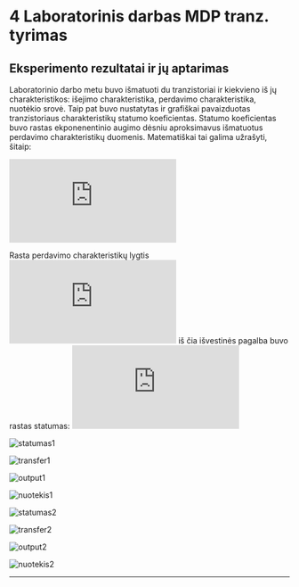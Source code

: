 # 4 Laboratorinis darbas MDP tranz. tyrimas

## Eksperimento rezultatai ir jų aptarimas

Laboratorinio darbo metu buvo išmatuoti du tranzistoriai ir kiekvieno iš jų charakteristikos:
išejimo charakteristika, perdavimo charakteristika, nuotėkio srovė.
Taip pat buvo nustatytas ir grafiškai pavaizduotas tranzistoriaus charakteristikų statumo koeficientas.
Statumo koeficientas buvo rastas ekponenentinio augimo dėsniu aproksimavus išmatuotus perdavimo charakteristikų duomenis.
Matematiškai tai galima užrašyti, šitaip:

![formula]

Rasta perdavimo charakteristikų lygtis ![aprox] iš čia išvestinės pagalba buvo rastas statumas: ![slope]

![statumas1]

![transfer1]

![output1]

![nuotekis1]

![statumas2]

![transfer2]

![output2]

![nuotekis2]

-----------------------------------------------

[statumas1]: https://raw.githubusercontent.com/megamorphf/plot-template/w8/output/w4/new-plots/statumas1-changed.png
[transfer1]: https://github.com/megamorphf/plot-template/blob/w8/output/w4/new-plots/transfer1-changed.png?raw=true
[output1]: https://github.com/megamorphf/plot-template/blob/w8/output/w4/new-plots/output1-changed.png?raw=true
[nuotekis1]: https://github.com/megamorphf/plot-template/blob/w8/output/w4/new-plots/nuotekis1-changed.png?raw=true
[statumas2]: https://github.com/megamorphf/plot-template/blob/w8/output/w4/new-plots/statumas2-changed.png?raw=true
[transfer2]: https://github.com/megamorphf/plot-template/blob/w8/output/w4/new-plots/transfer2-changed.png?raw=true
[output2]: https://github.com/megamorphf/plot-template/blob/w8/output/w4/new-plots/output2-changed.png?raw=true
[nuotekis2]: https://github.com/megamorphf/plot-template/blob/w8/output/w4/new-plots/nuotekis2-changed.png?raw=true

[formula]: https://latex.codecogs.com/png.latex?%5Clarge%20%5Cfrac%7BdI_s%7D%7BdV%7D%20%3D%20%5Cleft%20%5B%20I_s%20%3D%20y_0%20&plus;%20A%20%5Ccdot%20%5Cexp%7B%5Cfrac%7Bx%7D%7Bt%7D%7D%20%5Cright%20%5D%20%3D%20%5Cfrac%7Bx%7D%7Bt%7D

[aprox]: https://latex.codecogs.com/png.latex?%5Cinline%20%5Clarge%20I_%7Bs%7D%20%3D%20y0%20&plus;%20A%20%5Ccdot%20%5Cexp%7B%5Cfrac%7BU_%7BSG%7D%7D%7Bt%7D%7D
[slope]: https://latex.codecogs.com/png.latex?%5Cinline%20%5Clarge%20S%20%3D%20A%20%5Ccdot%20%5Cexp%7B%5Cleft%20%28%5Cfrac%7BU_%7BSG%7D%7D%7Bt%7D%20%5Cright%20%29%7D%20%5Ccdot%20%5Cfrac%7B1%7D%7Bt%7D
